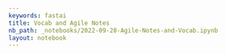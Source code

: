 ```yaml
---
keywords: fastai
title: Vocab and Agile Notes
nb_path: _notebooks/2022-09-28-Agile-Notes-and-Vocab.ipynb
layout: notebook
---
```


<!--
#################################################
### THIS FILE WAS AUTOGENERATED! DO NOT EDIT! ###
#################################################
# file to edit: _notebooks/2022-09-28-Agile-Notes-and-Vocab.ipynb
-->

<div class="container" id="notebook-container">
        
</div>
 

